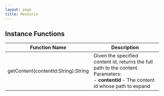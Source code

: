 ```yaml
---
layout: page
title: Resource
---
```


## Instance Functions

| Function Name | Description |
| --------------- | ------------- |
| getContent(contentId:String):String | Given the specified content id, returns the full path to the content.<br>Parameters:<br>- **contentId** - The content id whose path to expand |


